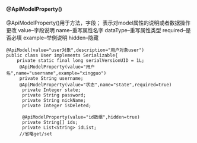 #### @ApiModelProperty()

@ApiModelProperty()用于方法，字段； 表示对model属性的说明或者数据操作更改 
value–字段说明 
name–重写属性名字 
dataType–重写属性类型 
required–是否必填 
example–举例说明 
hidden–隐藏


```
@ApiModel(value="user对象",description="用户对象user")
public class User implements Serializable{
    private static final long serialVersionUID = 1L;
     @ApiModelProperty(value="用户名",name="username",example="xingguo")
     private String username;
     @ApiModelProperty(value="状态",name="state",required=true)
      private Integer state;
      private String password;
      private String nickName;
      private Integer isDeleted;
 
      @ApiModelProperty(value="id数组",hidden=true)
      private String[] ids;
      private List<String> idList;
     //省略get/set

```